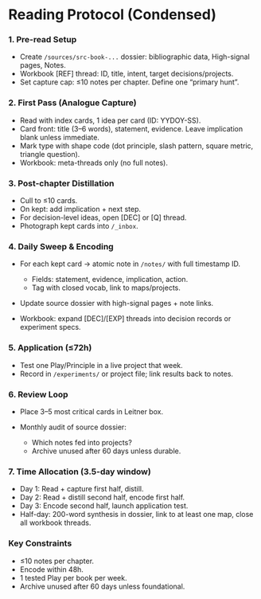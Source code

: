 # Reading Protocol (Condensed)

### 1. Pre-read Setup

* Create `/sources/src-book-...` dossier: bibliographic data, High-signal pages, Notes.
* Workbook \[REF] thread: ID, title, intent, target decisions/projects.
* Set capture cap: ≤10 notes per chapter. Define one “primary hunt”.

### 2. First Pass (Analogue Capture)

* Read with index cards, 1 idea per card (ID: YYDOY-SS).
* Card front: title (3–6 words), statement, evidence. Leave implication blank unless immediate.
* Mark type with shape code (dot principle, slash pattern, square metric, triangle question).
* Workbook: meta-threads only (no full notes).

### 3. Post-chapter Distillation

* Cull to ≤10 cards.
* On kept: add implication + next step.
* For decision-level ideas, open \[DEC] or \[Q] thread.
* Photograph kept cards into `/_inbox`.

### 4. Daily Sweep & Encoding

* For each kept card → atomic note in `/notes/` with full timestamp ID.

  * Fields: statement, evidence, implication, action.
  * Tag with closed vocab, link to maps/projects.
* Update source dossier with high-signal pages + note links.
* Workbook: expand \[DEC]/\[EXP] threads into decision records or experiment specs.

### 5. Application (≤72h)

* Test one Play/Principle in a live project that week.
* Record in `/experiments/` or project file; link results back to notes.

### 6. Review Loop

* Place 3–5 most critical cards in Leitner box.
* Monthly audit of source dossier:

  * Which notes fed into projects?
  * Archive unused after 60 days unless durable.

### 7. Time Allocation (3.5-day window)

* Day 1: Read + capture first half, distill.
* Day 2: Read + distill second half, encode first half.
* Day 3: Encode second half, launch application test.
* Half-day: 200-word synthesis in dossier, link to at least one map, close all workbook threads.

### Key Constraints

* ≤10 notes per chapter.
* Encode within 48h.
* 1 tested Play per book per week.
* Archive unused after 60 days unless foundational.
